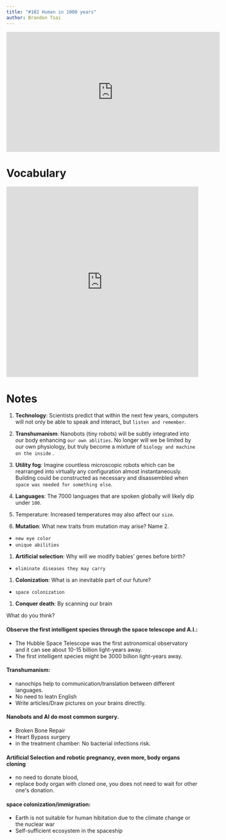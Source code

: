 ```yaml
---
title: "#102 Human in 1000 years"
author: Brandon Tsai
---
```



<iframe width="560" height="315" src="https://www.youtube.com/embed/Cs1uud8HiCQ" frameborder="0" allow="accelerometer; autoplay; clipboard-write; encrypted-media; gyroscope; picture-in-picture" allowfullscreen></iframe>


Vocabulary
========

<iframe src="https://quizlet.com/571868340/flashcards/embed?i=7u4xy&x=1jj1" height="500" width="100%" style="border:0"></iframe>

Notes
======

1. **Technology**: Scientists predict that within the next few years, computers will not only be able to speak and interact, but `listen and remember`.

1. **Transhumanism**: Nanobots (tiny robots) will be subtly integrated into our body enhancing `our own ablities`. 
No longer will we be limited by our own physiology, but truly become a mixture of `biology and machine on the inside` .

1. **Utility fog**: Imagine countless microscopic robots which can be rearranged into virtually any configuration almost instantaneously. Building could be constructed as necessary and disassembled when `space was needed for something else`. 

1. **Languages**: The 7000 languages that are spoken globally will likely dip under `100`. 

1. Temperature: Increased temperatures may also affect our `size`.

1. **Mutation**: What new traits from mutation may arise? Name 2.
  - `new eye color`
  - `unique abilities`

1. **Artificial selection**: Why will we modify babies’ genes before birth?
  - `eliminate diseases they may carry`

1. **Colonization**: What is an inevitable part of our future? 
  - `space colonization`

1. **Conquer death**: By scanning our brain


What do you think?

#### Observe the first intelligent species through the space telescope and A.I.:

- The Hubble Space Telescope was the first astronomical observatory and it can see about 10-15 billion light-years away.
- The first intelligent species might be 3000 billion light-years away.

#### Transhumanism:

- nanochips help to communication/translation between different languages.
- No need to leatn English
- Write articles/Draw pictures on your brains directlly.

#### Nanobots and AI do most common surgery.

- Broken Bone Repair
- Heart Bypass surgery
- in the treatment chamber: No bacterial infections risk.

#### Artificial Selection and robotic pregnancy, even more, body organs cloning

- no need to donate blood,
- replace body organ with cloned one, you does not need to wait for other one's donation.

#### space colonization/immigration:

- Earth is not suitable for human hibitation due to the climate change or the nuclear war
- Self-sufficient ecosystem in the spaceship

